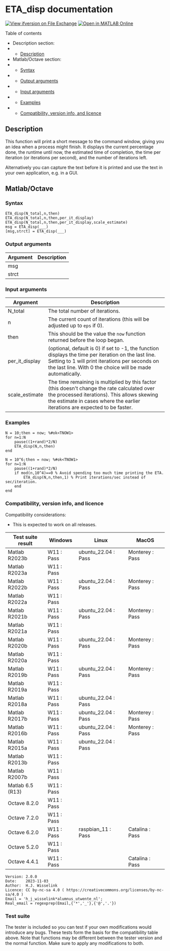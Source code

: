 # ETA_disp documentation
[![View ifversion on File Exchange](https://www.mathworks.com/matlabcentral/images/matlab-file-exchange.svg)](https://www.mathworks.com/matlabcentral/fileexchange/76841-eta-disp)
[![Open in MATLAB Online](https://www.mathworks.com/images/responsive/global/open-in-matlab-online.svg)](https://matlab.mathworks.com/open/github/v1?repo=thrynae/ETA_disp)

Table of contents

- Description section:
- - [Description](#description)
- Matlab/Octave section:
- - [Syntax](#syntax)
- - [Output arguments](#output-arguments)
- - [Input arguments](#input-arguments)
- - [Examples](#examples)
- - [Compatibility, version info, and licence](#compatibility-version-info-and-licence)

## Description
This function will print a short message to the command window, giving you an idea when a process might finish. It displays the current percentage done, the runtime until now, the estimated time of completion, the time per iteration (or iterations per second), and the number of iterations left.

Alternatively you can capture the text before it is printed and use the text in your own application, e.g. in a GUI.

## Matlab/Octave

### Syntax

    ETA_disp(N_total,n,then)
    ETA_disp(N_total,n,then,per_it_display)
    ETA_disp(N_total,n,then,per_it_display,scale_estimate)
    msg = ETA_disp(___)
    [msg,strct] = ETA_disp(___)

### Output arguments

|Argument|Description|
|---|---|
|msg||
|strct||

### Input arguments

|Argument|Description|
|---|---|
|N_total|The total number of iterations.|
|n|The current count of iterations (this will be adjusted up to `eps` if 0).|
|then|This should be the value the `now` function returned before the loop began.|
|per_it_display| (optional, default is 0) if set to -1, the function displays the time per iteration on the last line. Setting to 1 will print iterations per seconds on the last line. With 0 the choice will be made automatically.|
|scale_estimate|The time remaining is multiplied by this factor (this doesn't change the rate calculated over the processed iterations). This allows skewing the estimate in cases where the earlier iterations are expected to be faster.|

### Examples

    N = 10;then = now; %#ok<TNOW1>
    for n=1:N
        pause((1+rand)*2/N)
        ETA_disp(N,n,then)
    end
 
    N = 10^6;then = now; %#ok<TNOW1>
    for n=1:N
        pause((1+rand)*2/N)
        if mod(n,10^4)==0 % Avoid spending too much time printing the ETA.
            ETA_disp(N,n,then,1) % Print iterations/sec instead of sec/iteration.
        end
    end


### Compatibility, version info, and licence
Compatibility considerations:
- This is expected to work on all releases.

|Test suite result|Windows|Linux|MacOS|
|---|---|---|---|
|Matlab R2023b|<it>W11 : Pass</it>|<it>ubuntu_22.04 : Pass</it>|<it>Monterey : Pass</it>|
|Matlab R2023a|<it>W11 : Pass</it>|<it></it>|<it></it>|
|Matlab R2022b|<it>W11 : Pass</it>|<it>ubuntu_22.04 : Pass</it>|<it>Monterey : Pass</it>|
|Matlab R2022a|<it>W11 : Pass</it>|<it></it>|<it></it>|
|Matlab R2021b|<it>W11 : Pass</it>|<it>ubuntu_22.04 : Pass</it>|<it>Monterey : Pass</it>|
|Matlab R2021a|<it>W11 : Pass</it>|<it></it>|<it></it>|
|Matlab R2020b|<it>W11 : Pass</it>|<it>ubuntu_22.04 : Pass</it>|<it>Monterey : Pass</it>|
|Matlab R2020a|<it>W11 : Pass</it>|<it></it>|<it></it>|
|Matlab R2019b|<it>W11 : Pass</it>|<it>ubuntu_22.04 : Pass</it>|<it>Monterey : Pass</it>|
|Matlab R2019a|<it>W11 : Pass</it>|<it></it>|<it></it>|
|Matlab R2018a|<it>W11 : Pass</it>|<it>ubuntu_22.04 : Pass</it>|<it></it>|
|Matlab R2017b|<it>W11 : Pass</it>|<it>ubuntu_22.04 : Pass</it>|<it>Monterey : Pass</it>|
|Matlab R2016b|<it>W11 : Pass</it>|<it>ubuntu_22.04 : Pass</it>|<it>Monterey : Pass</it>|
|Matlab R2015a|<it>W11 : Pass</it>|<it>ubuntu_22.04 : Pass</it>|<it></it>|
|Matlab R2013b|<it>W11 : Pass</it>|<it></it>|<it></it>|
|Matlab R2007b|<it>W11 : Pass</it>|<it></it>|<it></it>|
|Matlab 6.5 (R13)|<it>W11 : Pass</it>|<it></it>|<it></it>|
|Octave 8.2.0|<it>W11 : Pass</it>|<it></it>|<it></it>|
|Octave 7.2.0|<it>W11 : Pass</it>|<it></it>|<it></it>|
|Octave 6.2.0|<it>W11 : Pass</it>|<it>raspbian_11 : Pass</it>|<it>Catalina : Pass</it>|
|Octave 5.2.0|<it>W11 : Pass</it>|<it></it>|<it></it>|
|Octave 4.4.1|<it>W11 : Pass</it>|<it></it>|<it>Catalina : Pass</it>|

    Version: 2.0.0
    Date:    2023-11-03
    Author:  H.J. Wisselink
    Licence: CC by-nc-sa 4.0 ( https://creativecommons.org/licenses/by-nc-sa/4.0 )
    Email = 'h_j_wisselink*alumnus_utwente_nl';
    Real_email = regexprep(Email,{'*','_'},{'@','.'})

### Test suite

The tester is included so you can test if your own modifications would introduce any bugs. These tests form the basis for the compatibility table above. Note that functions may be different between the tester version and the normal function. Make sure to apply any modifications to both.
